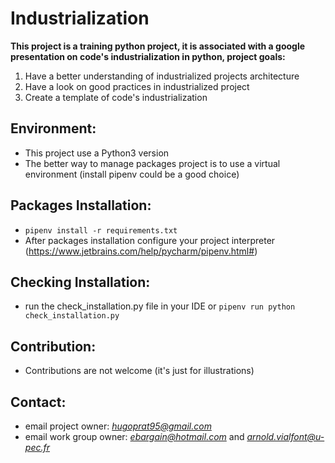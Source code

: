# Industrialization
**This project is a training python project, it is associated with a google 
presentation on code's industrialization in python, project goals:**
1. Have a better understanding of industrialized projects architecture
2. Have a look on good practices in industrialized project 
3. Create a template of code's industrialization

## Environment:
- This project use a Python3 version
- The better way to manage packages project is to use a virtual environment (install pipenv could be a good choice)

## Packages Installation:
- `pipenv install -r requirements.txt`
- After packages installation configure your project interpreter (https://www.jetbrains.com/help/pycharm/pipenv.html#)

## Checking Installation:
- run the check_installation.py file in your IDE or `pipenv run python check_installation.py`  

## Contribution:
- Contributions are not welcome (it's just for illustrations)

## Contact:
- email project owner: *[hugoprat95@gmail.com]()*
- email work group owner: *[ebargain@hotmail.com]()*
and *[arnold.vialfont@u-pec.fr]()*